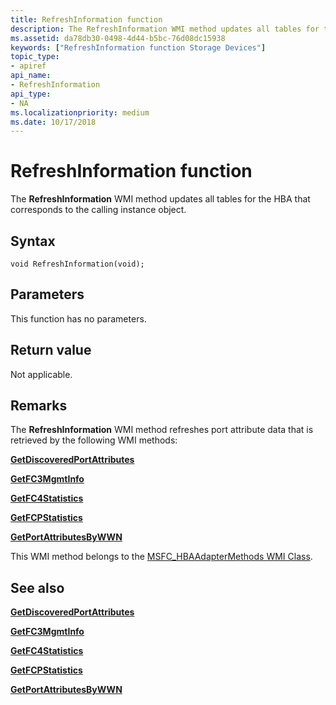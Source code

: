 ```yaml
---
title: RefreshInformation function
description: The RefreshInformation WMI method updates all tables for the HBA that corresponds to the calling instance object.
ms.assetid: da78db30-0498-4d44-b5bc-76d08dc15938
keywords: ["RefreshInformation function Storage Devices"]
topic_type:
- apiref
api_name:
- RefreshInformation
api_type:
- NA
ms.localizationpriority: medium
ms.date: 10/17/2018
---
```


# RefreshInformation function


The **RefreshInformation** WMI method updates all tables for the HBA that corresponds to the calling instance object.

Syntax
------

```ManagedCPlusPlus
void RefreshInformation(void);
```

Parameters
----------

This function has no parameters.

Return value
------------

Not applicable.

Remarks
-------

The **RefreshInformation** WMI method refreshes port attribute data that is retrieved by the following WMI methods:

[**GetDiscoveredPortAttributes**](getdiscoveredportattributes.md)

[**GetFC3MgmtInfo**](getfc3mgmtinfo.md)

[**GetFC4Statistics**](getfc4statistics.md)

[**GetFCPStatistics**](getfcpstatistics.md)

[**GetPortAttributesByWWN**](getportattributesbywwn.md)

This WMI method belongs to the [MSFC\_HBAAdapterMethods WMI Class](msfc-hbaadaptermethods-wmi-class.md).

## <span id="see_also"></span>See also


[**GetDiscoveredPortAttributes**](getdiscoveredportattributes.md)

[**GetFC3MgmtInfo**](getfc3mgmtinfo.md)

[**GetFC4Statistics**](getfc4statistics.md)

[**GetFCPStatistics**](getfcpstatistics.md)

[**GetPortAttributesByWWN**](getportattributesbywwn.md)

 

 






